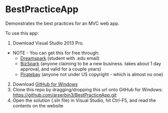 BestPracticeApp
===============

Demonstrates the best practices for an MVC web app.


To use this app:

1. Download Visual Studio 2013 Pro.
  * NOTE -  You can get this for free through:
    * [Dreamspark] (student with .edu email)
    * [BizSpark] (anyone claiming to be a new business. takes about 1 day approval, and valid for a couple years)
    * [Piratebay] (anyone not under US copyright - which is almost no one)
2. Download [GitHub for Windows]
3. Clone this repo by dragging/dropping this url onto GitHub for Windows:
  https://github.com/arserbin3/BestPracticeApp.git
4. Open the solution (.sln file) in Visual Studio, hit Ctrl-F5, and read the contents on the website

[Dreamspark]:https://www.dreamspark.com/Student/Default.aspx
[BizSpark]:https://www.microsoft.com/bizspark/signup/default.aspx
[Piratebay]:http://thepiratebay.se/search/visual%20studio/0/7/300
[GitHub for Windows]:https://windows.github.com/
